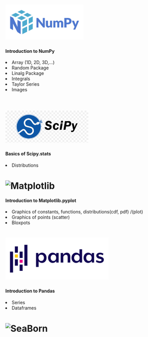
# <img alt="NumPy" src="https://github.com/ericsargsyan/python_ysu/blob/master/logos/numpylogo.svg" height="110">

<h4>Introduction to NumPy</h4>
  <li>Array (1D, 2D, 3D,...)</li>
  <li>Random Package</li>
  <li>Linalg Package</li>
  <li>Integrals</li>
  <li>Taylor Series</li>
  <li>Images</li><br>


# <img alt="SciPy" src="https://github.com/ericsargsyan/python_ysu/blob/beff14e64912edb5e16a18a6b37853f205e8b75c/logos/scipylogo.png" height="100">

<h4>Basics of Scipy.stats</h4>
  <li>Distributions</li>

# <img alt="Matplotlib" src="https://matplotlib.org/_static/logo2.svg" height="90">

<h4>Introduction to Matplotlib.pyplot</h4>
  <li>Graphics of constants, functions, distributions(cdf, pdf) /(plot)</li>
  <li>Graphics of points (scatter)</li>
  <li>Bloxpots</li>


# <img alt="Pandas" src="https://github.com/ericsargsyan/python_ysu/blob/master/logos/Pandas_logo.png" height="130">

  <h4>Introduction to Pandas</h4>
    <li>Series</li>
    <li>Dataframes</li>
    
    
# <img alt="SeaBorn" src="https://seaborn.pydata.org/_static/logo-wide-lightbg.svg" height="130">    
   
  
